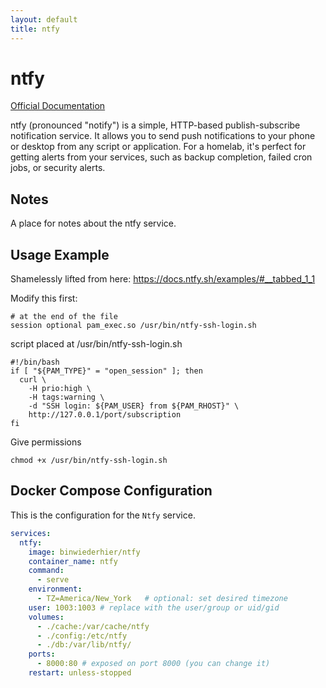 ```yaml
---
layout: default
title: ntfy
---
```


# ntfy

[Official Documentation](https://docs.ntfy.sh/)

ntfy (pronounced "notify") is a simple, HTTP-based publish-subscribe notification service. It allows you to send push notifications to your phone or desktop from any script or application. For a homelab, it's perfect for getting alerts from your services, such as backup completion, failed cron jobs, or security alerts.

## Notes

A place for notes about the ntfy service.

## Usage Example

Shamelessly lifted from here: https://docs.ntfy.sh/examples/#__tabbed_1_1

Modify this first:
```
# at the end of the file
session optional pam_exec.so /usr/bin/ntfy-ssh-login.sh
```

script placed at /usr/bin/ntfy-ssh-login.sh
```
#!/bin/bash
if [ "${PAM_TYPE}" = "open_session" ]; then
  curl \
    -H prio:high \
    -H tags:warning \
    -d "SSH login: ${PAM_USER} from ${PAM_RHOST}" \
    http://127.0.0.1/port/subscription
fi
```

Give permissions
```
chmod +x /usr/bin/ntfy-ssh-login.sh
```

## Docker Compose Configuration

This is the configuration for the `Ntfy` service.

```yaml
services:
  ntfy:
    image: binwiederhier/ntfy
    container_name: ntfy
    command:
      - serve
    environment:
      - TZ=America/New_York   # optional: set desired timezone
    user: 1003:1003 # replace with the user/group or uid/gid
    volumes:
      - ./cache:/var/cache/ntfy
      - ./config:/etc/ntfy
      - ./db:/var/lib/ntfy/
    ports:
      - 8000:80 # exposed on port 8000 (you can change it)
    restart: unless-stopped
```
